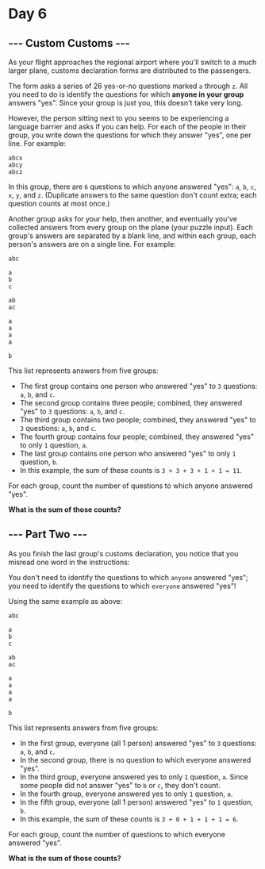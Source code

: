 # Day 6

## --- Custom Customs ---

As your flight approaches the regional airport where you'll switch to a much
larger plane, customs declaration forms are distributed to the passengers.

The form asks a series of 26 yes-or-no questions marked `a` through `z`. All you
need to do is identify the questions for which **anyone in your group** answers
"yes". Since your group is just you, this doesn't take very long.

However, the person sitting next to you seems to be experiencing a language
barrier and asks if you can help. For each of the people in their group, you
write down the questions for which they answer "yes", one per line. For example:

```
abcx
abcy
abcz
```

In this group, there are `6` questions to which anyone answered "yes": `a`, `b`,
`c`, `x`, `y`, and `z`. (Duplicate answers to the same question don't count
extra; each question counts at most once.)

Another group asks for your help, then another, and eventually you've collected
answers from every group on the plane (your puzzle input). Each group's answers
are separated by a blank line, and within each group, each person's answers are
on a single line. For example:

```
abc

a
b
c

ab
ac

a
a
a
a

b
```

This list represents answers from five groups:

- The first group contains one person who answered "yes" to `3` questions: `a`, `b`,
  and `c`.
- The second group contains three people; combined, they answered "yes" to `3`
  questions: `a`, `b`, and `c`.
- The third group contains two people; combined, they answered "yes" to `3`
  questions: `a`, `b`, and `c`.
- The fourth group contains four people; combined, they answered "yes" to only
  `1` question, `a`.
- The last group contains one person who answered "yes" to only `1` question, `b`.
- In this example, the sum of these counts is `3 + 3 + 3 + 1 + 1 = 11`.

For each group, count the number of questions to which anyone answered "yes".

**What is the sum of those counts?**

## --- Part Two ---

As you finish the last group's customs declaration, you notice that you misread
one word in the instructions:

You don't need to identify the questions to which `anyone` answered "yes"; you
need to identify the questions to which `everyone` answered "yes"!

Using the same example as above:

```
abc

a
b
c

ab
ac

a
a
a
a

b
```

This list represents answers from five groups:

- In the first group, everyone (all 1 person) answered "yes" to `3` questions: `a`,
  `b`, and `c`.
- In the second group, there is no question to which everyone answered "yes".
- In the third group, everyone answered yes to only `1` question, `a`. Since some
  people did not answer "yes" to `b` or `c`, they don't count.
- In the fourth group, everyone answered yes to only `1` question, `a`.
- In the fifth group, everyone (all 1 person) answered "yes" to `1` question, `b`.
- In this example, the sum of these counts is `3 + 0 + 1 + 1 + 1 = 6`.

For each group, count the number of questions to which everyone answered "yes".

**What is the sum of those counts?**
